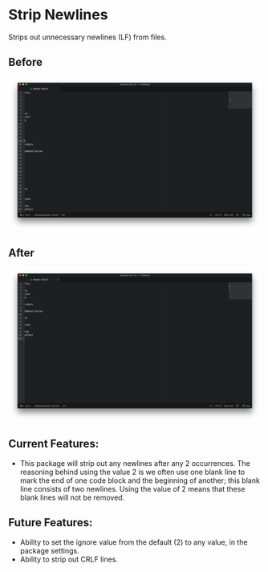 # Strip Newlines
Strips out unnecessary newlines (LF) from files.

## Before
![alt tag](https://raw.githubusercontent.com/JosephTLyons/Strip-Newlines/master/Screenshots/Before.png)

## After
![alt tag](https://raw.githubusercontent.com/JosephTLyons/Strip-Newlines/master/Screenshots/After.png)

## Current Features:

* This package will strip out any newlines after any 2 occurrences.  The reasoning behind using the value 2 is we often use one blank line to mark the end of one code block and the beginning of another; this blank line consists of two newlines.  Using the value of 2 means that these blank lines will not be removed.

## Future Features:

* Ability to set the ignore value from the default (2) to any value, in the package settings.
* Ability to strip out CRLF lines.
